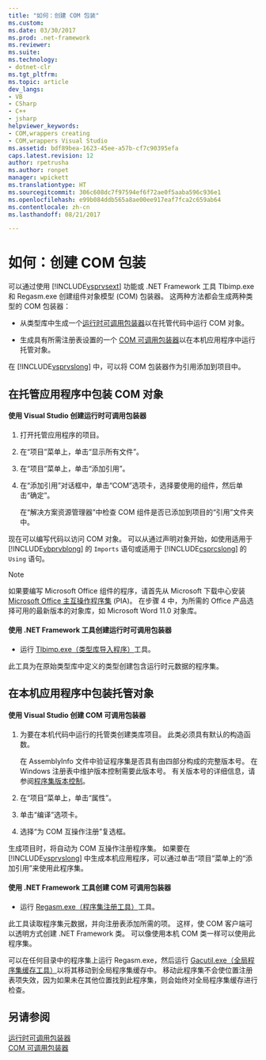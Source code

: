 ```yaml
---
title: "如何：创建 COM 包装"
ms.custom: 
ms.date: 03/30/2017
ms.prod: .net-framework
ms.reviewer: 
ms.suite: 
ms.technology:
- dotnet-clr
ms.tgt_pltfrm: 
ms.topic: article
dev_langs:
- VB
- CSharp
- C++
- jsharp
helpviewer_keywords:
- COM,wrappers creating
- COM,wrappers Visual Studio
ms.assetid: bdf89bea-1623-45ee-a57b-cf7c90395efa
caps.latest.revision: 12
author: rpetrusha
ms.author: ronpet
manager: wpickett
ms.translationtype: HT
ms.sourcegitcommit: 306c608dc7f97594ef6f72ae0f5aaba596c936e1
ms.openlocfilehash: e99b084ddb565a8ae00ee917eaf7fca2c659ab64
ms.contentlocale: zh-cn
ms.lasthandoff: 08/21/2017

---
```

# <a name="how-to-create-com-wrappers"></a>如何：创建 COM 包装
可以通过使用 [!INCLUDE[vsprvsext](../../../includes/vsprvsext-md.md)] 功能或 .NET Framework 工具 Tlbimp.exe 和 Regasm.exe 创建组件对象模型 (COM) 包装器。 这两种方法都会生成两种类型的 COM 包装器：  
  
-   从类型库中生成一个[运行时可调用包装器](../../../docs/framework/interop/runtime-callable-wrapper.md)以在托管代码中运行 COM 对象。  
  
-   生成具有所需注册表设置的一个 [COM 可调用包装器](../../../docs/framework/interop/com-callable-wrapper.md)以在本机应用程序中运行托管对象。  
  
 在 [!INCLUDE[vsprvslong](../../../includes/vsprvslong-md.md)] 中，可以将 COM 包装器作为引用添加到项目中。  
  
## <a name="wrapping-com-objects-in-a-managed-application"></a>在托管应用程序中包装 COM 对象  
  
#### <a name="to-create-a-runtime-callable-wrapper-using-visual-studio"></a>使用 Visual Studio 创建运行时可调用包装器  
  
1.  打开托管应用程序的项目。  
  
2.  在“项目”菜单上，单击“显示所有文件”。  
  
3.  在“项目”菜单上，单击“添加引用”。  
  
4.  在“添加引用”对话框中，单击“COM”选项卡，选择要使用的组件，然后单击“确定”。  
  
     在“解决方案资源管理器”中检查 COM 组件是否已添加到项目的“引用”文件夹中。  
  
 现在可以编写代码以访问 COM 对象。 可以从通过声明对象开始，如使用适用于 [!INCLUDE[vbprvblong](../../../includes/vbprvblong-md.md)] 的 `Imports` 语句或适用于 [!INCLUDE[csprcslong](../../../includes/csprcslong-md.md)] 的 `Using` 语句。  
  
> [!NOTE]
>  如果要编写 Microsoft Office 组件的程序，请首先从 Microsoft 下载中心安装 [Microsoft Office 主互操作程序集](http://go.microsoft.com/fwlink/?LinkId=50479) (PIA)。 在步骤 4 中，为所需的 Office 产品选择可用的最新版本的对象库，如 Microsoft Word 11.0 对象库。  
  
#### <a name="to-create-a-runtime-callable-wrapper-using-net-framework-tools"></a>使用 .NET Framework 工具创建运行时可调用包装器  
  
-   运行 [Tlbimp.exe（类型库导入程序）](../../../docs/framework/tools/tlbimp-exe-type-library-importer.md)工具。  
  
 此工具为在原始类型库中定义的类型创建包含运行时元数据的程序集。  
  
## <a name="wrapping-managed-objects-in-a-native-application"></a>在本机应用程序中包装托管对象  
  
#### <a name="to-create-a-com-callable-wrapper-using-visual-studio"></a>使用 Visual Studio 创建 COM 可调用包装器  
  
1.  为要在本机代码中运行的托管类创建类库项目。 此类必须具有默认的构造函数。  
  
     在 AssemblyInfo 文件中验证程序集是否具有由四部分构成的完整版本号。 在 Windows 注册表中维护版本控制需要此版本号。 有关版本号的详细信息，请参阅[程序集版本控制](../../../docs/framework/app-domains/assembly-versioning.md)。  
  
2.  在“项目”菜单上，单击“属性”。  
  
3.  单击“编译”选项卡。  
  
4.  选择“为 COM 互操作注册”复选框。  
  
 生成项目时，将自动为 COM 互操作注册程序集。 如果要在 [!INCLUDE[vsprvslong](../../../includes/vsprvslong-md.md)] 中生成本机应用程序，可以通过单击“项目”菜单上的“添加引用”来使用此程序集。  
  
#### <a name="to-create-a-com-callable-wrapper-using-net-framework-tools"></a>使用 .NET Framework 工具创建 COM 可调用包装器  
  
-   运行 [Regasm.exe（程序集注册工具）](../../../docs/framework/tools/regasm-exe-assembly-registration-tool.md)工具。  
  
 此工具读取程序集元数据，并向注册表添加所需的项。 这样，使 COM 客户端可以透明方式创建 .NET Framework 类。 可以像使用本机 COM 类一样可以使用此程序集。  
  
 可以在任何目录中的程序集上运行 Regasm.exe，然后运行 [Gacutil.exe（全局程序集缓存工具）](../../../docs/framework/tools/gacutil-exe-gac-tool.md)以将其移动到全局程序集缓存中。 移动此程序集不会使位置注册表项失效，因为如果未在其他位置找到此程序集，则会始终对全局程序集缓存进行检查。  
  
## <a name="see-also"></a>另请参阅  
 [运行时可调用包装器](../../../docs/framework/interop/runtime-callable-wrapper.md)   
 [COM 可调用包装器](../../../docs/framework/interop/com-callable-wrapper.md)

